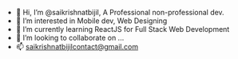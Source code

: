 - 👋 Hi, I’m @saikrishnatbijil, A Professional non-professional dev.
- 👀 I’m interested in Mobile dev, Web Designing
- 🌱 I’m currently learning ReactJS for Full Stack Web Development
- 💞️ I’m looking to collaborate on ...
- 📫 saikrishnatbijilcontact@gmail.com

<!---
saikrishnatbijil/saikrishnatbijil is a ✨ special ✨ repository because its `README.md` (this file) appears on your GitHub profile.
You can click the Preview link to take a look at your changes.
--->
